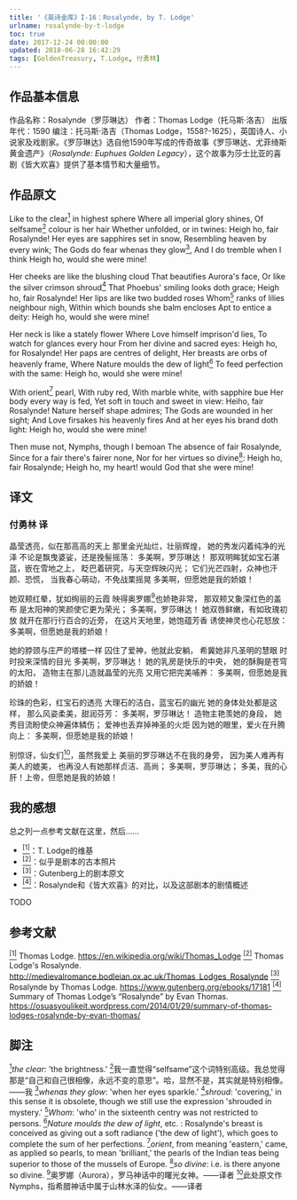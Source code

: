 ```yaml
---
title: '《英诗金库》I-16：Rosalynde, by T. Lodge'
urlname: rosalynde-by-t-lodge
toc: true
date: 2017-12-24 00:00:00
updated: 2018-06-28 16:42:29
tags: [GoldenTreasury, T.Lodge, 付勇林]
---
```


## 作品基本信息

作品名称：Rosalynde（罗莎琳达）
作者：Thomas Lodge（托马斯·洛吉）
出版年代：1590
编注：托马斯·洛吉（Thomas Lodge，1558?-1625），英国诗人、小说家及戏剧家。《罗莎琳达》选自他1590年写成的传奇故事《罗莎琳达、尤菲绮斯黄金遗产》（*Rosalynde: Euphues Golden Legacy*），这个故事为莎士比亚的喜剧《皆大欢喜》提供了基本情节和大量细节。

## 作品原文

Like to the clear<a href="#note1" id="note1ref"><sup>1</sup></a> in highest sphere
Where all imperial glory shines,
Of selfsame<a href="#note2" id="note2ref"><sup>2</sup></a> colour is her hair
Whether unfolded, or in twines:
Heigh ho, fair Rosalynde!
Her eyes are sapphires set in snow,
Resembling heaven by every wink;
The Gods do fear whenas they glow<a href="#note3" id="note3ref"><sup>3</sup></a>,
And I do tremble when I think
Heigh ho, would she were mine!

Her cheeks are like the blushing cloud
That beautifies Aurora's face,
Or like the silver crimson shroud<a href="#note4" id="note4ref"><sup>4</sup></a>
That Phoebus' smiling looks doth grace;
Heigh ho, fair Rosalynde!
Her lips are like two budded roses
Whom<a href="#note5" id="note5ref"><sup>5</sup></a> ranks of lilies neighbour nigh,
Within which bounds she balm encloses
Apt to entice a deity:
Heigh ho, would she were mine!

Her neck is like a stately flower
Where Love himself imprison'd lies,
To watch for glances every hour
From her divine and sacred eyes:
Heigh ho, for Rosalynde!
Her paps are centres of delight,
Her breasts are orbs of heavenly frame,
Where Nature moulds the dew of light<a href="#note6" id="note6ref"><sup>6</sup></a>
To feed perfection with the same:
Heigh ho, would she were mine!

With orient<a href="#note7" id="note7ref"><sup>7</sup></a> pearl, With ruby red,
With marble white, with sapphire bue
Her body every way is fed,
Yet soft in touch and sweet in view:
Heiho, fair Rosalynde!
Nature herself shape admires;
The Gods are wounded in her sight;
And Love firsakes his heavenly fires
And at her eyes his brand doth light:
Heigh ho, would she were mine!

Then muse not, Nymphs, though I bemoan
The absence of fair Rosalynde,
Since for a fair there's fairer none,
Nor for her virtues so divine<a href="#note8" id="note8ref"><sup>8</sup></a>:
Heigh ho, fair Rosalynde;
Heigh ho, my heart! would God that she were mine!

## 译文
### 付勇林 译

晶莹透亮，似在那高高的天上
那里金光灿烂，壮丽辉煌，
她的秀发闪着纯净的光泽
不论是飘曳婆娑，还是挽髻摇荡：
多美啊，罗莎琳达！
那双明眸犹如宝石湛蓝，嵌在雪地之上，
眨巴着研究，与天空辉映闪光；
它们光芒四射，众神也汗颜、恐慌，
当我春心萌动，不免战栗摇晃
多美啊，但愿她是我的娇娘！

她双颊红晕，犹如绚丽的云霞
映得奥罗娜<a href="#note9" id="note9ref"><sup>9</sup></a>也娇艳非常，
那双颊又象深红色的盖布
是太阳神的笑颜使它更为荣光；
多美啊，罗莎琳达！
她双唇鲜嫩，有如玫瑰初放
就开在那行行百合的近旁，
在这片天地里，她饱蕴芳香
诱使神灵也心花怒放：
多美啊，但愿她是我的娇娘！

她的脖颈与庄严的塔楼一样
囚住了爱神，他就此安躺，
希冀她非凡圣明的慧眼
时时投来深情的目光
多美啊，罗莎琳达！
她的乳房是快乐的中央，
她的酥胸是苍穹的太阳，
造物主在那儿造就晶莹的光亮
又用它把完美哺养：
多美啊，但愿她是我的娇娘！

珍珠的色彩，红宝石的透亮
大理石的洁白，蓝宝石的幽光
她的身体处处都是这样，
那么风姿柔美，甜润芬芳：
多美啊，罗莎琳达！
造物主艳羡她的身段，
她秀目流盼使众神遍体鳞伤；
爱神也丢弃掉神圣的火炬
因为她的眼里，爱火在升腾向上：
多美啊，但愿她是我的娇娘！

别惊讶，仙女们<a href="#note10" id="note10ref"><sup>10</sup></a>，虽然我爱上
美丽的罗莎琳达不在我的身旁，
因为美人难再有美人的媲美，
也再没人有她那样贞洁、高尚；
多美啊，罗莎琳达；
多美，我的心肝！上帝，但愿她是我的娇娘！


## 我的感想

总之列一点参考文献在这里，然后……
* <a href="#bib1" id="bib1ref"><sup>[1]</sup></a>：T. Lodge的维基
* <a href="#bib2" id="bib2ref"><sup>[2]</sup></a>：似乎是剧本的古本照片
* <a href="#bib3" id="bib3ref"><sup>[3]</sup></a>：Gutenberg上的剧本原文
* <a href="#bib4" id="bib4ref"><sup>[4]</sup></a>：Rosalynde和《皆大欢喜》的对比，以及这部剧本的剧情概述

TODO

## 参考文献
<a id="bib1" href="#bib1ref"><sup>[1]</sup></a> Thomas Lodge. <https://en.wikipedia.org/wiki/Thomas_Lodge>
<a id="bib2" href="#bib2ref"><sup>[2]</sup></a> Thomas Lodge's Rosalynde. <http://medievalromance.bodleian.ox.ac.uk/Thomas_Lodges_Rosalynde>
<a id="bib3" href="#bib3ref"><sup>[3]</sup></a> Rosalynde by Thomas Lodge. <https://www.gutenberg.org/ebooks/17181>
<a id="bib4" href="#bib4ref"><sup>[4]</sup></a> Summary of Thomas Lodge’s “Rosalynde” by Evan Thomas. <https://osuasyoulikeit.wordpress.com/2014/01/29/summary-of-thomas-lodges-rosalynde-by-evan-thomas/>

## 脚注
<a id="note1" href="#note1ref"><sup>1</sup></a>*the clear*: 'the brightness.'
<a id="note2" href="#note2ref"><sup>2</sup></a>我一直觉得“selfsame”这个词特别高级。我总觉得那是“自己和自己很相像，永远不变的意思”。哈，显然不是，其实就是特别相像。——我
<a id="note3" href="#note3ref"><sup>3</sup></a>*whenas they glow*: 'when her eyes sparkle.'
<a id="note4" href="#note4ref"><sup>4</sup></a>*shroud*: 'covering,' in this sense it is obsolete, though we still use the expression 'shrouded in mystery.'
<a id="note5" href="#note5ref"><sup>5</sup></a>*Whom*: 'who' in the sixteenth centry was not restricted to persons.
<a id="note6" href="#note6ref"><sup>6</sup></a>*Nature moulds the dew of light*, etc. : Rosalynde's breast is conceived as giving out a soft radiance ('the dew of light'), which goes to complete the sum of her perfections.
<a id="note7" href="#note7ref"><sup>7</sup></a>*orient*, from meaning 'eastern,' came, as applied so pearls, to mean 'brilliant,' the pearls of the Indian teas being superior to those of the mussels of Europe.
<a id="note8" href="#note8ref"><sup>8</sup></a>*so divine*: i.e. is there anyone so divine.
<a id="note9" href="#note9ref"><sup>9</sup></a>奥罗娜（Aurora），罗马神话中的曙光女神。——译者
<a id="note10" href="#note10ref"><sup>10</sup></a>此处原文作Nymphs，指希腊神话中属于山林水泽的仙女。——译者
